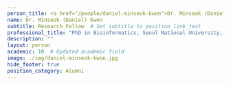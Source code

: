 ```yaml
---
person_title: <a href="/people/daniel-minseok-kwon">Dr. Minseok (Daniel) Kwon</a>
name: Dr. Minseok (Daniel) Kwon
subtitle: Research Fellow  # Set subtitle to position_link_text
professional_title: "PhD in Bioinformatics, Seoul National University, Postdoctoral Fellow (2015-2020)"
description: ""
layout: person
academic: 10  # Updated academic field
image: ./img/daniel-minseok-kwon.jpg
hide_footer: true
position_category: Alumni
---
```

